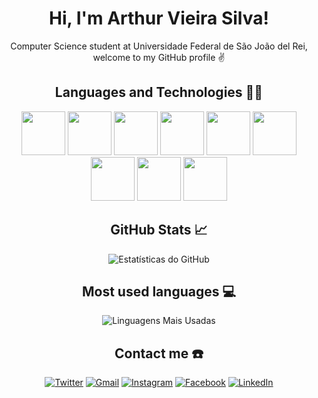 <h1 align="center">Hi, I'm Arthur Vieira Silva!</h1>

<p align="center">Computer Science student at Universidade Federal de São João del Rei, welcome to my GitHub profile ✌ </p>

<!-- Linguagens e Tecnologias -->
<h2 align="center">Languages and Technologies 🧑‍💻</h2>
<div align="center">
  <img src="https://cdn.jsdelivr.net/gh/devicons/devicon@latest/icons/python/python-original.svg" width="70", height="70"/>        
  <img src="https://cdn.jsdelivr.net/gh/devicons/devicon@latest/icons/azuresqldatabase/azuresqldatabase-original.svg" width="70" height="70"/>        
  <img src="https://cdn.jsdelivr.net/gh/devicons/devicon@latest/icons/mysql/mysql-original-wordmark.svg" width="70" height="70"/>        
  <img src="https://cdn.jsdelivr.net/gh/devicons/devicon@latest/icons/c/c-original.svg" width="70" height="70"/>             
  <img src="https://cdn.jsdelivr.net/gh/devicons/devicon@latest/icons/html5/html5-original.svg" width="70", height="70"/>        
  <img src="https://cdn.jsdelivr.net/gh/devicons/devicon@latest/icons/css3/css3-original.svg" width="70" height="70"/>        
  <img src="https://cdn.jsdelivr.net/gh/devicons/devicon@latest/icons/javascript/javascript-original.svg" width="70" height="70"/>        
  <img src="https://cdn.jsdelivr.net/gh/devicons/devicon@latest/icons/java/java-original.svg" width="70" height="70"/>        
  <img src="https://cdn.jsdelivr.net/gh/devicons/devicon@latest/icons/git/git-original.svg" width="70" height="70"/>        
</div>

<!-- Estatísticas do GitHub -->
<h2 align="center">GitHub Stats 📈</h2>
<p align="center">
  <img src="https://github-readme-stats.vercel.app/api?username=arthurvieirasilvaa&show_icons=true&theme=synthwave&include_all_commits=true" alt="Estatísticas do GitHub">
</p>

<!-- Linguagens Mais Usadas -->
<h2 align="center">Most used languages 💻</h2>
<p align="center">
  <img src="https://github-readme-stats.vercel.app/api/top-langs/?username=arthurvieirasilvaa&layout=compact&theme=synthwave" alt="Linguagens Mais Usadas">
</p>

<!-- Conecte-se Comigo -->
<h2 align="center">Contact me ☎️</h2>
<p align="center">
  <a href="https://twitter.com/seu_perfil_no_Twitter"><img src="https://img.shields.io/badge/-Twitter-1DA1F2?style=for-the-badge&logo=twitter&logoColor=white" alt="Twitter"></a>
  <a href="mailto:seu_email@gmail.com"><img src="https://img.shields.io/badge/-Gmail-D14836?style=for-the-badge&logo=gmail&logoColor=white" alt="Gmail"></a>
  <a href="https://www.instagram.com/seu_perfil_no_Instagram"><img src="https://img.shields.io/badge/-Instagram-E4405F?style=for-the-badge&logo=instagram&logoColor=white" alt="Instagram"></a>
  <a href="https://www.facebook.com/seu_perfil_no_Facebook"><img src="https://img.shields.io/badge/-Facebook-1877F2?style=for-the-badge&logo=facebook&logoColor=white" alt="Facebook"></a>
  <a href="https://www.linkedin.com/in/seu_perfil_no_Linkedin"><img src="https://img.shields.io/badge/-LinkedIn-0077B5?style=for-the-badge&logo=linkedin&logoColor=white" alt="LinkedIn"></a>
</p>
